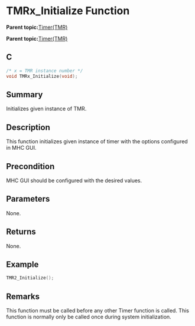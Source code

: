 # TMRx\_Initialize Function

**Parent topic:**[Timer\(TMR\)](GUID-493DD237-5B81-441C-B4FC-53AA6191C224.md)

**Parent topic:**[Timer\(TMR\)](GUID-4FD9BFDE-4887-4C40-B254-C39D2B1DE0F5.md)

## C

```c
/* x = TMR instance number */
void TMRx_Initialize(void);
```

## Summary

Initializes given instance of TMR.

## Description

This function initializes given instance of timer with the options configured in MHC GUI.

## Precondition

MHC GUI should be configured with the desired values.

## Parameters

None.

## Returns

None.

## Example

```c
TMR2_Initialize();
```

## Remarks

This function must be called before any other Timer function is called. This function is normally only be called once during system initialization.

